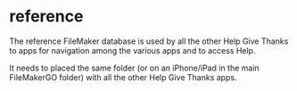 # reference
The reference FileMaker database is used by all the other Help Give Thanks to apps for navigation among the various apps and to access Help.

It needs to placed the same folder (or on an iPhone/iPad in the main FileMakerGO folder) with all the other Help Give Thanks apps.  
